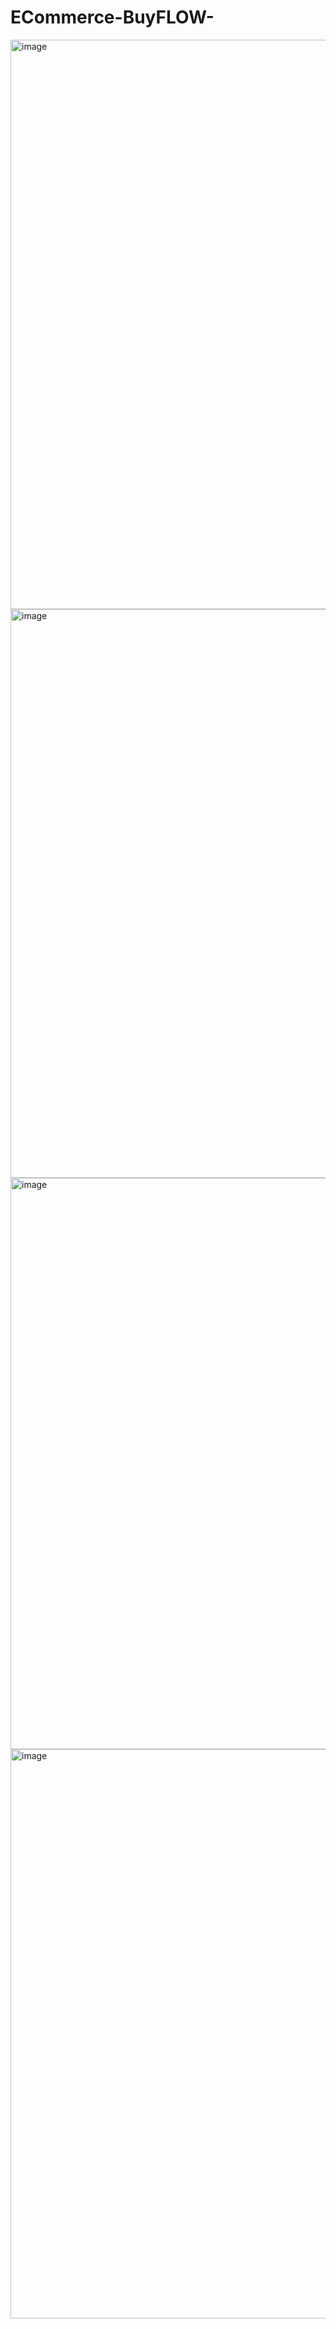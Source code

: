 # ECommerce-BuyFLOW-
<img width="1918" height="911" alt="image" src="https://github.com/user-attachments/assets/f0cf03ca-4dad-4a33-bf01-e3bd082ab4a0" />
<img width="1899" height="910" alt="image" src="https://github.com/user-attachments/assets/0a477ef0-ea6b-4053-b5ac-a26b926a57a0" />
<img width="1902" height="914" alt="image" src="https://github.com/user-attachments/assets/f2ffc55a-5753-4009-a3b7-a514b1c857e3" />
<img width="1896" height="911" alt="image" src="https://github.com/user-attachments/assets/b353908f-f390-4d64-9f57-bfab84de195a" />
